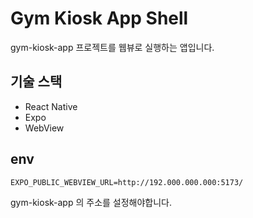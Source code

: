 # Gym Kiosk App Shell

gym-kiosk-app 프로젝트를 웹뷰로 실행하는 앱입니다.

## 기술 스택

- React Native
- Expo
- WebView

## env

```
EXPO_PUBLIC_WEBVIEW_URL=http://192.000.000.000:5173/
```

gym-kiosk-app 의 주소를 설정해야합니다.
